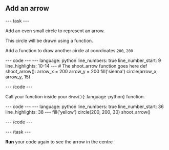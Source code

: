 <h2 class="c-project-heading--task">Add an arrow</h2>

--- task ---

Add an even small circle to represent an arrow.

This circle will be drawn using a function.

Add a function to draw another circle at coordinates `200`, `200`

<div class="c-project-code">
--- code ---
---
language: python
line_numbers: true
line_number_start: 9
line_highlights: 10-14
---
# The shoot_arrow function goes here
def shoot_arrow():
    arrow_x = 200
    arrow_y = 200
    fill('sienna')
    circle(arrow_x, arrow_y, 15)

--- /code ---
</div>

Call your function inside your `draw()`{:.language-python} function.

<div class="c-project-code">
--- code ---
---
language: python
line_numbers: true
line_number_start: 36
line_highlights: 38
---
    fill('yellow')
    circle(200, 200, 30)
    shoot_arrow()

--- /code ---
</div>

--- /task ---

**Run** your code again to see the arrow in the centre